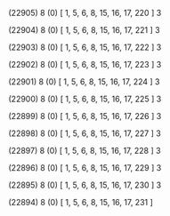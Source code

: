 (22905) 8 (0) [ 1, 5, 6, 8, 15, 16, 17, 220 ] 3 


(22904) 8 (0) [ 1, 5, 6, 8, 15, 16, 17, 221 ] 3 


(22903) 8 (0) [ 1, 5, 6, 8, 15, 16, 17, 222 ] 3 


(22902) 8 (0) [ 1, 5, 6, 8, 15, 16, 17, 223 ] 3 


(22901) 8 (0) [ 1, 5, 6, 8, 15, 16, 17, 224 ] 3 


(22900) 8 (0) [ 1, 5, 6, 8, 15, 16, 17, 225 ] 3 


(22899) 8 (0) [ 1, 5, 6, 8, 15, 16, 17, 226 ] 3 


(22898) 8 (0) [ 1, 5, 6, 8, 15, 16, 17, 227 ] 3 


(22897) 8 (0) [ 1, 5, 6, 8, 15, 16, 17, 228 ] 3 


(22896) 8 (0) [ 1, 5, 6, 8, 15, 16, 17, 229 ] 3 


(22895) 8 (0) [ 1, 5, 6, 8, 15, 16, 17, 230 ] 3 


(22894) 8 (0) [ 1, 5, 6, 8, 15, 16, 17, 231 ]  

